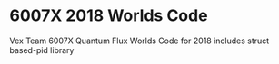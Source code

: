 # 6007X 2018 Worlds Code
Vex Team 6007X Quantum Flux Worlds Code for 2018
includes struct based-pid library
